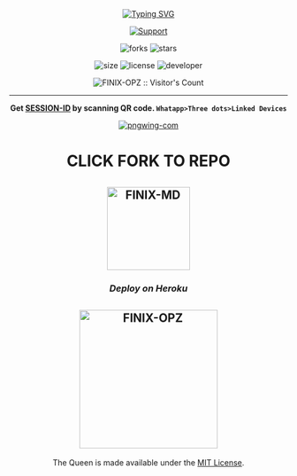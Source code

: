 <div align="center">
<a href="https://git.io/typing-svg"><img src="https://readme-typing-svg.demolab.com?font=Bungee+Shade&size=50&pause=1000&color=F710B1&center=true&width=910&height=100&lines=I'm+FINIX-MD;Multi+Device+Whatsapp+Bot;Coded+By+FINIX+OPZ" alt="Typing SVG" /></a>

 
 

 
 
 
 <p align="center">
  <a href="https://github.com/FINIX-OPZ"><img title="Support" src="https://img.shields.io/badge/maintained-Yes-cyan.svg?style=for-the-badge&logo=xcode" /></a>
</p>


 ![forks](https://img.shields.io/github/forks/FINIX-OPZ/QUEEN-UPDATE?label=Forks&style=social)
![stars](https://img.shields.io/github/stars/FINIX-OPZ/QUEEN-UPDATE??style=social)

![size](https://img.shields.io/github/repo-size/FINIX-OPZ/QUEEN-UPDATE??color=purple&label=Repo%20Size&style=plastic)
![license](https://img.shields.io/github/license/FINIX-OPZ/QUEEN-UPDATE??color=purple&label=License&style=plastic)
![developer](https://img.shields.io/static/v1?label=Author&message=FINIX%20OPZ&color=purple&style=plastic)
 
 <p align="center"><img src="https://profile-counter.glitch.me/{FINIX-OPZ}/count.svg" alt="FINIX-OPZ :: Visitor's Count" /></p>

 
 

---

**Get [SESSION-ID](https://queen-md-qr.darkwinzo.repl.co/) by scanning QR code. `Whatapp>Three dots>Linked Devices`**   

 
<a href="https://queen-qr.darkwinso.repl.co/"><img src="https://i.ibb.co/0BgD6LF/pngwing-com.png" alt="pngwing-com" border="0"></a>

 

 
# CLICK FORK TO REPO


<a href="https://github.com/FINIX-OPZ/FINIX-MD/fork"><img title="FINIX-MD" src="https://wac-cdn.atlassian.com/dam/jcr:8da54c66-2109-41df-af77-b575b30e2edc/Git@2x.png?cdnVersion=745" width="150"></a> 
-- 

 
 

 
### ***Deploy on Heroku***

<a href="https://heroku.com/deploy?template=https://github.com/FINIX-OPZ/FINIX-MD "><img title=FINIX-OPZ src="https://www.herokucdn.com/deploy/button.svg" width="250"></a>
---
 
 

The Queen is made available under the [MIT License](https://github.com/FINIX-OPZ/FINIX-MD/blob/main/LICENCE). 
